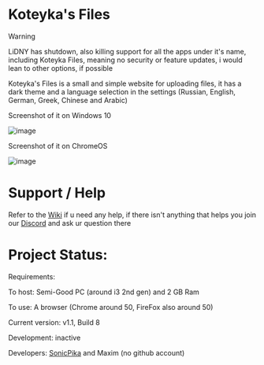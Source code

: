 # Koteyka's Files 

> [!WARNING]
> LiDNY has shutdown, also killing support for all the apps under it's name, including Koteyka Files, meaning no security or feature updates, i would lean to other options, if possible

Koteyka's Files is a small and simple website for uploading files, it has a dark theme and a language selection in the settings (Russian, English, German, Greek, Chinese and Arabic)

Screenshot of it on Windows 10

![image](https://github.com/user-attachments/assets/e2c55aea-3db7-4a67-b3ce-cc38561e1b3b)

Screenshot of it on ChromeOS

![image](https://github.com/user-attachments/assets/866dc7bc-042d-48ba-a925-d22e64f774af)

# Support / Help

Refer to the [Wiki](https://github.com/SonicPikaLiDNY/KoteykaFiles/wiki) if u need any help, if there isn't anything that helps you join our [Discord](http://discord.lidny.online) and ask ur question there

# Project Status:

Requirements: 

To host: Semi-Good PC (around i3 2nd gen) and 2 GB Ram 

To use: A browser (Chrome around 50, FireFox also around 50)

Current version: v1.1, Build 8

Development: inactive

Developers: [SonicPika](https://github.com/SonicPikaLiDNY) and Maxim (no github account)
